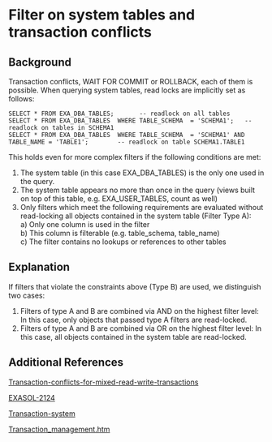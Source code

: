 # Filter on system tables and transaction conflicts 
## Background

Transaction conflicts, WAIT FOR COMMIT or ROLLBACK, each of them is possible. When querying system tables, read locks are implicitly set as follows:


```"code-sql"
SELECT * FROM EXA_DBA_TABLES;       -- readlock on all tables  
SELECT * FROM EXA_DBA_TABLES  WHERE TABLE_SCHEMA  = 'SCHEMA1';   -- readlock on tables in SCHEMA1  
SELECT * FROM EXA_DBA_TABLES  WHERE TABLE_SCHEMA  = 'SCHEMA1' AND TABLE_NAME = 'TABLE1';        -- readlock on table SCHEMA1.TABLE1 
```
This holds even for more complex filters if the following conditions are met:  
1) The system table (in this case EXA_DBA_TABLES) is the only one used in the query.  
2) The system table appears no more than once in the query (views built on top of this table, e.g. EXA_USER_TABLES, count as well)  
3) Only filters which meet the following requirements are evaluated without read-locking all objects contained in the system table (Filter Type A):  
a) Only one column is used in the filter  
b) This column is filterable (e.g. table_schema, table_name)  
c) The filter contains no lookups or references to other tables

## Explanation

If filters that violate the constraints above (Type B) are used, we distinguish two cases:  
1) Filters of type A and B are combined via AND on the highest filter level: In this case, only objects that passed type A filters are read-locked.  
2) Filters of type A and B are combined via OR on the highest filter level: In this case, all objects contained in the system table are read-locked.

## Additional References

[Transaction-conflicts-for-mixed-read-write-transactions](https://exasol.my.site.com/s/article/Transaction-Conflicts-for-Mixed-Read-Write-Transactions) 

[EXASOL-2124](https://www.exasol.com/support/browse/EXASOL-2124) 

[Transaction-system](https://exasol.my.site.com/s/article/Transaction-System) 

[Transaction_management.htm](https://docs.exasol.com/database_concepts/transaction_management.htm) 

